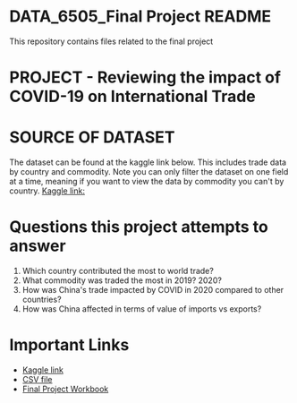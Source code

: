 # DATA_6505_Final Project README
This repository contains files related to the final project

# PROJECT - Reviewing the impact of COVID-19 on International Trade

# SOURCE OF DATASET

The dataset can be found at the kaggle link below. This includes trade data by country and commodity. Note you can only filter the dataset on one field at a time, meaning if you want to view the data by commodity you can't by country.
[Kaggle link:](https://www.kaggle.com/sagarkandpal/effectsofcovid19ontradeat14july2021)

# Questions this project attempts to answer
1. Which country contributed the most to world trade?
2. What commodity was traded the most in 2019? 2020?
3. How was China's trade impacted by COVID in 2020 compared to other countries?
4. How was China affected in terms of value of imports vs exports?

# Important Links

* [Kaggle link](https://www.kaggle.com/sagarkandpal/effectsofcovid19ontradeat14july2021)
* [CSV file](https://github.com/patrickjhaggerty/DATA_6505_Final/blob/main/effects-of-covid-19-on-trade-at-14-July-2021-provisional.csv)
* [Final Project Workbook]()
